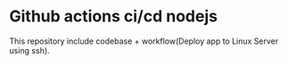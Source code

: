 # Github actions ci/cd nodejs

This repository include codebase + workflow(Deploy app to Linux Server using ssh).

